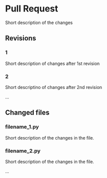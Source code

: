 # Pull Request

Short description of the changes

## Revisions

### 1

Short description of changes after 1st revision

### 2

Short descriptino of changes after 2nd revision

...

## Changed files

### filename_1.py

Short description of the changes in the file.

### filename_2.py

Short description of the changes in the file.

...
